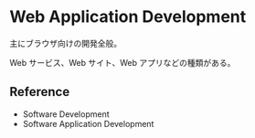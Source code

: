 # Web Application Development

主にブラウザ向けの開発全般。

Web サービス、Web サイト、Web アプリなどの種類がある。

## Reference

- Software Development
- Software Application Development
